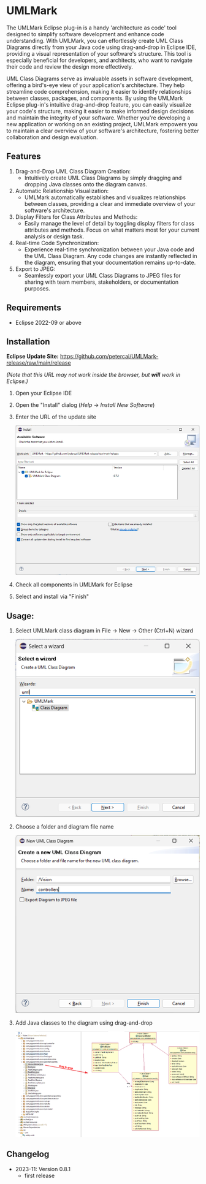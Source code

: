 # UMLMark
The UMLMark Eclipse plug-in is a handy 'architecture as code' tool designed to simplify software development and enhance code understanding. With UMLMark, you can effortlessly create UML Class Diagrams directly from your Java code using  drag-and-drop in Eclipse IDE, providing a visual representation of your software's structure. This tool is especially beneficial for developers, and architects, who want to navigate their code and review the design more effectively.

UML Class Diagrams serve as invaluable assets in software development, offering a bird's-eye view of your application's architecture. They help streamline code comprehension, making it easier to identify relationships between classes, packages, and components. By using the UMLMark Eclipse plug-in's intuitive drag-and-drop feature, you can easily visualize your code's structure, making it easier to make informed design decisions and maintain the integrity of your software. Whether you're developing a new application or working on an existing project, UMLMark empowers you to maintain a clear overview of your software's architecture, fostering better collaboration and design evaluation.

Features
---------

1. Drag-and-Drop UML Class Diagram Creation:
   - Intuitively create UML Class Diagrams by simply dragging and dropping Java classes onto the diagram canvas.
2. Automatic Relationship Visualization:
    - UMLMark automatically establishes and visualizes relationships between classes, providing a clear and immediate overview of your software's architecture.
3. Display Filters for Class Attributes and Methods:
    - Easily manage the level of detail by toggling display filters for class attributes and methods. Focus on what matters most for your current analysis or design task.
4. Real-time Code Synchronization:
    - Experience real-time synchronization between your Java code and the UML Class Diagram. Any code changes are instantly reflected in the diagram, ensuring that your documentation remains up-to-date.
5.  Export to JPEG:
    - Seamlessly export your UML Class Diagrams to JPEG files for sharing with team members, stakeholders, or documentation purposes.

## Requirements
- Eclipse 2022-09 or above

##  Installation

**Eclipse Update Site:** https://github.com/petercai/UMLMark-release/raw/main/release
   
_(Note that this URL may not work inside the browser, but **will** work in Eclipse.)_
   
1. Open your Eclipse IDE
2. Open the "Install" dialog (*Help* -> *Install New Software*)
3. Enter the URL of the update site

      ![Alt text](asset/update-site.png)
      
4. Check all components in UMLMark for Eclipse
5. Select and install via "Finish"

     
## Usage:

1. Select UMLMark class diagram in File -> New -> Other (Ctrl+N) wizard

   ![Select UMLMark -> Class Diagram](asset/new-diagram.png)
2. Choose a folder and diagram file name

   ![Diagram name and options](asset/digram-name.png)
3. Add Java classes to the diagram using drag-and-drop

   ![Add class diagram](asset/class-diagram.png)

## Changelog
* 2023-11: Version 0.8.1
  * first release
